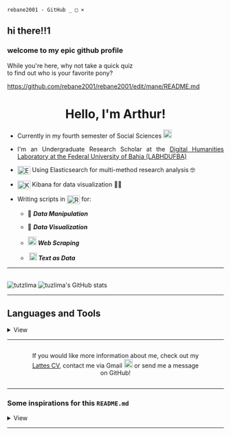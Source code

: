 <kbd><code>rebane2001 - GitHub                            _ □ ×</code><h2>hi there!!1</h2><h3>welcome to my epic github profile</h3>While you're here, why not take a quick quiz<br>to find out who is your favorite pony?

https://github.com/rebane2001/rebane2001/edit/mane/README.md

<h1 style="text-align: center;">Hello, I'm Arthur!</h1>

<div style="text-align: justify;">
  
- Currently in my fourth semester of Social Sciences <a href="https://openclipart.org/image/800px/290782"><img src="https://openclipart.org/image/800px/290782" alt="By worker" style="width: 20px;"></a>
  
- I'm an Undergraduate Research Scholar at the [Digital Humanities Laboratory at the Federal University of Bahia (LABHDUFBA)](https://labhdufba.github.io/)
  
- <a href="https://cdn.jsdelivr.net/gh/devicons/devicon/icons/elasticsearch/elasticsearch-original.svg"><img src="https://cdn.jsdelivr.net/gh/devicons/devicon/icons/elasticsearch/elasticsearch-original.svg" alt="Elasticsearch Logo" style="vertical-align: middle; height: 20px; width: 30px;"></a> Using Elasticsearch for multi-method research analysis 🤓
  
- <a href="https://cdn.jsdelivr.net/gh/devicons/devicon@latest/icons/kibana/kibana-original.svg"><img src="https://cdn.jsdelivr.net/gh/devicons/devicon@latest/icons/kibana/kibana-original.svg" alt="Kibana Logo" style="vertical-align: middle; height: 20px; width: 30px;"></a> Kibana for data visualization 🐱‍👤
  
- Writing scripts in <a href="https://cdn.jsdelivr.net/gh/devicons/devicon@latest/icons/r/r-original.svg"><img src="https://cdn.jsdelivr.net/gh/devicons/devicon@latest/icons/r/r-original.svg" alt="R Logo" style="vertical-align: middle; height: 20px; width: 30px;"></a> for:
  
  - 🎲 **_<abbr title="dplyr, tidyr, stringr, purrr... A tidyverse lover!" style="text-decoration: none;">Data Manipulation</abbr>_**
  
  - 🎲 **_<abbr title="ggplot2, gridExtra and geobr" style="text-decoration: none;">Data Visualization</abbr>_**
  
  - <a href="https://www.flaticon.com/free-icon/web-crawler_11892629" alt="By Hopstarter"><img src="https://cdn-icons-png.flaticon.com/512/11892/11892629.png" style="width: 20px"/></a> **_<abbr title="RSelenium and rvest" style="text-decoration: none;">Web Scraping</abbr>_**
  
  - <a href="https://www.flaticon.com/free-icon/text-mining_9422790" alt="By Freepik"><img src="https://cdn-icons-png.flaticon.com/512/9422/9422790.png" style="width: 18px; margin-left: 3px;"/></a> **_<abbr title="tm and tidytext, a beginner in text analysis" style="text-decoration: none;">Text as Data</abbr>_**
  
</div>
  
---

<h2 style="display: none;">Some Stats</h2>

<br>

<div>

  <img src="https://komarev.com/ghpvc/?username=tutzlima&color=blueviolet&style=for-the-badge&&label=NOSY+PARKERS&abbreviated=true" alt="tutzlima" style="margin: 0px;"/>

<picture>
  <source
    srcset="https://github-readme-stats.vercel.app/api?username=tutzlima&show_icons=true&locale=en"
    media="(prefers-color-scheme: dark)"
  />
  <source
    srcset="https://github-readme-stats.vercel.app/api?username=tutzlima&show_icons=true&locale=en"
    media="(prefers-color-scheme: light), (prefers-color-scheme: no-preference)"
  />
  <img src="https://github-readme-stats.vercel.app/api?username=tutzlima&show_icons=true&locale=en" alt="tuzlima's GitHub stats"/>
</picture>

<!--

[![Readme Card](https://github-readme-stats.vercel.app/api/pin/?username=tutzlima&repo=PyOurSongs)](https://github.com/anuraghazra/github-readme-stats)

<picture>
  <source
    srcset="https://github-readme-stats.vercel.app/api/top-langs/?username=tutzlima&show_icons=true&locale=en"
    media="(prefers-color-scheme: dark)"
  />
  <source
    srcset="https://github-readme-stats.vercel.app/api/top-langs/?username=tutzlima&show_icons=true&locale=en"
    media="(prefers-color-scheme: light), (prefers-color-scheme: no-preference)"
  />
  <img src="https://github-readme-stats.vercel.app/api/top-langs/?username=tutzlima&show_icons=true&locale=en" alt="tuzlima's GitHub stats"/>
</picture>

-->
</div>
  
---
  
<h2 style="border-bottom: none;">Languages and Tools</h2>
  
<details>
  
<summary>View</summary><br>
  
<!-- Linguagens -->
  
- *Languages I use the most and am learning*

<blockquote>

<br>

[![My Skills](https://skillicons.dev/icons?i=r,py)](https://skillicons.dev)

[![My Skills](https://skillicons.dev/icons?i=html,css,js)](https://skillicons.dev)

[![My Skills](https://skillicons.dev/icons?i=git,bash,md,vim)](https://skillicons.dev)

<br>

</blockquote>

<br>

<p style="font-size: 12px"><em>Markdown, <a href="https://github.com/rebane2001/css-clicker">HTML, CSS</a>, Git, and GitHub are not programming languages</em> 😡<span style="font-size: 10px; position: relative; top: -5px;">💢</span><br>Yeah, ok, you know, everybody knows — I'll keep them here 💞</p>

<!-- Plataformas/IDE's -->

- *Platforms/IDEs I use the most and am learning*

<blockquote>

<br>

[![ides-1](https://skillicons.dev/icons?i=windows,linux,ubuntu)](https://skillicons.dev)

[![ides-1](https://skillicons.dev/icons?i=vscode)](https://skillicons.dev)
<a href="https://cdn.jsdelivr.net/gh/devicons/devicon@latest/icons/rstudio/rstudio-original.svg"><img src="https://cdn.jsdelivr.net/gh/devicons/devicon@latest/icons/rstudio/rstudio-original.svg" style="width: 3em;
margin-left: 12.5px; margin-right: 10.5px; padding: 0px;"/></a>&nbsp;<img src="https://cdn.jsdelivr.net/gh/devicons/devicon@latest/icons/elasticsearch/elasticsearch-original.svg" style="width: 3em; margin-right: 8.5px; padding: 0px;"/>
[![ides-1](https://skillicons.dev/icons?i=nodejs)](https://skillicons.dev)

<br>

</blockquote>

<br>

<!-- Outros programas -->

- *Other programs I dabble in*

<blockquote>

<br>

<a href="https://cdn.jsdelivr.net/gh/devicons/devicon@latest/icons/gimp/gimp-original.svg"><img src="https://cdn.jsdelivr.net/gh/devicons/devicon@latest/icons/gimp/gimp-original.svg" style="width: 45px; padding: 0px;"/></a>&nbsp;&nbsp;&nbsp;<a href="https://www.shotcut.org/assets/img/media/shotcut-logo-512x512.png"><img src="https://www.shotcut.org/assets/img/media/shotcut-logo-512x512.png" style="width: 40px; margin-left: 5.5px; padding: 0px;"/></a><br>[![My Skills](https://skillicons.dev/icons?i=ps,pr,ae)](https://skillicons.dev)

<br>

</blockquote>

</details>
  
---
  
<div style="display: flex; text-align: center; margin: 0px 50px">
  
<p style="text-align: justify">
  
If you would like more information about me, check out my <a href="https://lattes.cnpq.br/2709096118053654" target="_blank">Lattes CV</a>, contact me via Gmail
<a href="mailto:arthurlimareserva@gmail.com">
<img src="https://skillicons.dev/icons?i=gmail" alt="Gmail" style="width: 20px;"/></a> or send me a message on GitHub!

</p>
  
</div>

---

  
### Some inspirations for this `README.md`

<details>
  
<summary>View</summary>

- [ericbrasiln](https://github.com/ericbrasiln)

- [leofn](https://github.com/leofn)

- [beatrizmilz](https://github.com/beatrizmilz)

- [BaruqueRodrigues](https://github.com/BaruqueRodrigues)

</details>

---